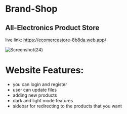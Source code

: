 # Brand-Shop
## All-Electronics Product Store

live link: https://ecomercestore-8b8da.web.app/


![Screenshot(24)](https://github.com/Francis4402/Brand-Shop/assets/91011882/8e6f5ad6-9d3a-4611-82d7-b600effcd0ff)

# Website Features: 

   - you can login and register
   - user can update files
   - adding new products
   - dark and light mode features
   - sidebar for redirecting to the products that you want
   
